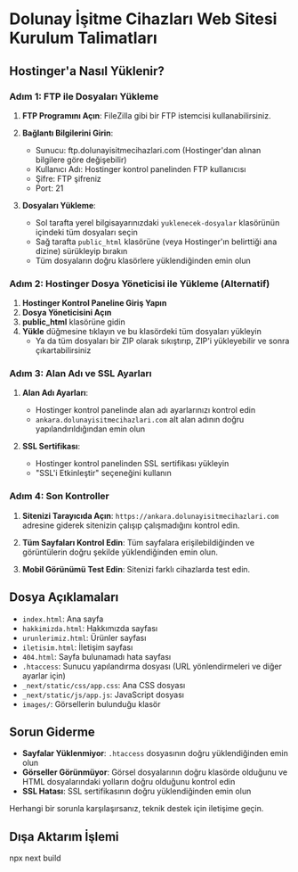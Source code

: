 # Dolunay İşitme Cihazları Web Sitesi Kurulum Talimatları

## Hostinger'a Nasıl Yüklenir?

### Adım 1: FTP ile Dosyaları Yükleme

1. **FTP Programını Açın**: FileZilla gibi bir FTP istemcisi kullanabilirsiniz.
2. **Bağlantı Bilgilerini Girin**: 
   - Sunucu: ftp.dolunayisitmecihazlari.com (Hostinger'dan alınan bilgilere göre değişebilir)
   - Kullanıcı Adı: Hostinger kontrol panelinden FTP kullanıcısı
   - Şifre: FTP şifreniz
   - Port: 21

3. **Dosyaları Yükleme**:
   - Sol tarafta yerel bilgisayarınızdaki `yuklenecek-dosyalar` klasörünün içindeki tüm dosyaları seçin
   - Sağ tarafta `public_html` klasörüne (veya Hostinger'ın belirttiği ana dizine) sürükleyip bırakın
   - Tüm dosyaların doğru klasörlere yüklendiğinden emin olun

### Adım 2: Hostinger Dosya Yöneticisi ile Yükleme (Alternatif)

1. **Hostinger Kontrol Paneline Giriş Yapın**
2. **Dosya Yöneticisini Açın**
3. **public_html** klasörüne gidin
4. **Yükle** düğmesine tıklayın ve bu klasördeki tüm dosyaları yükleyin
   - Ya da tüm dosyaları bir ZIP olarak sıkıştırıp, ZIP'i yükleyebilir ve sonra çıkartabilirsiniz

### Adım 3: Alan Adı ve SSL Ayarları

1. **Alan Adı Ayarları**:
   - Hostinger kontrol panelinde alan adı ayarlarınızı kontrol edin
   - `ankara.dolunayisitmecihazlari.com` alt alan adının doğru yapılandırıldığından emin olun

2. **SSL Sertifikası**:
   - Hostinger kontrol panelinden SSL sertifikası yükleyin
   - "SSL'i Etkinleştir" seçeneğini kullanın

### Adım 4: Son Kontroller

1. **Sitenizi Tarayıcıda Açın**: `https://ankara.dolunayisitmecihazlari.com` adresine giderek sitenizin çalışıp çalışmadığını kontrol edin.

2. **Tüm Sayfaları Kontrol Edin**: Tüm sayfalara erişilebildiğinden ve görüntülerin doğru şekilde yüklendiğinden emin olun.

3. **Mobil Görünümü Test Edin**: Sitenizi farklı cihazlarda test edin.

## Dosya Açıklamaları

- `index.html`: Ana sayfa
- `hakkimizda.html`: Hakkımızda sayfası
- `urunlerimiz.html`: Ürünler sayfası
- `iletisim.html`: İletişim sayfası
- `404.html`: Sayfa bulunamadı hata sayfası
- `.htaccess`: Sunucu yapılandırma dosyası (URL yönlendirmeleri ve diğer ayarlar için)
- `_next/static/css/app.css`: Ana CSS dosyası
- `_next/static/js/app.js`: JavaScript dosyası
- `images/`: Görsellerin bulunduğu klasör

## Sorun Giderme

- **Sayfalar Yüklenmiyor**: `.htaccess` dosyasının doğru yüklendiğinden emin olun
- **Görseller Görünmüyor**: Görsel dosyalarının doğru klasörde olduğunu ve HTML dosyalarındaki yolların doğru olduğunu kontrol edin
- **SSL Hatası**: SSL sertifikasının doğru yüklendiğinden emin olun

Herhangi bir sorunla karşılaşırsanız, teknik destek için iletişime geçin. 

## Dışa Aktarım İşlemi

npx next build 